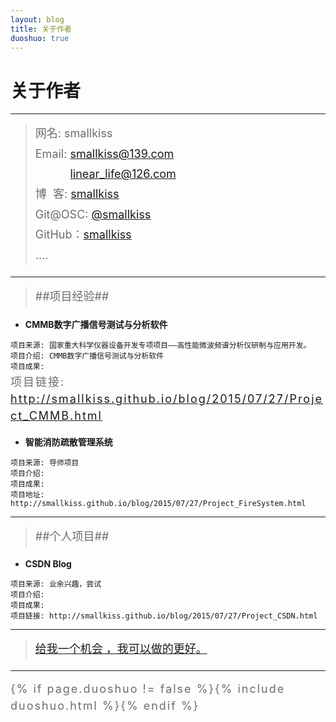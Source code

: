 ```yaml
---
layout: blog
title: 关于作者
duoshuo: true
---
```


<style>
p {
    color: #6D6D6D;
    font-size: 18px;
    line-height: 1.5;
    letter-spacing: 2px;
    margin-top: -10px;
}
hr {
	margin-top: 0;
	margin-bottom: 25px;
}
blockquote p {
    line-height: 1.8;
    letter-spacing: 0px;
}
</style>


# 关于作者

<hr id="line"/>



> 网名: smallkiss   
> Email: <a href="mailto:smallkiss@139.com">smallkiss@139.com</a><br />
&nbsp;&nbsp;&nbsp;&nbsp;&nbsp;&nbsp;&nbsp;&nbsp;&nbsp;&nbsp;&nbsp;<a href="mailto:linear_life@126.com">linear_life@126.com</a>   
> 博&nbsp;&nbsp;客: <a href="http://smallkiss.github.io/">smallkiss</a>  
> Git@OSC: <a href="http://git.oschina.net/smallkiss">@smallkiss</a>  
> GitHub：[smallkiss](https://github.com/smallkiss)  
> ....

---

>##项目经验##

   + **CMMB数字广播信号测试与分析软件**

	项目来源: 国家重大科学仪器设备开发专项项目——高性能微波频谱分析仪研制与应用开发。
	项目介绍: CMMB数字广播信号测试与分析软件
	项目成果:
  项目链接: http://smallkiss.github.io/blog/2015/07/27/Project_CMMB.html
	
   + **智能消防疏散管理系统**

	项目来源: 导师项目
	项目介绍:
	项目成果:
	项目地址: http://smallkiss.github.io/blog/2015/07/27/Project_FireSystem.html
	
---

>##个人项目##

   + **CSDN Blog**
   
	项目来源: 业余兴趣，尝试
	项目介绍: 
	项目成果: 
	项目链接: http://smallkiss.github.io/blog/2015/07/27/Project_CSDN.html
	
---

> [给我一个机会 ，我可以做的更好。](/)

---

{% if page.duoshuo != false %}{% include duoshuo.html %}{% endif %}